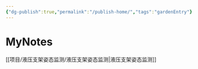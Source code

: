 ```yaml
---
{"dg-publish":true,"permalink":"/publish-home/","tags":"gardenEntry"}
---
```


# MyNotes
[[项目/液压支架姿态监测/液压支架姿态监测\|液压支架姿态监测]]

